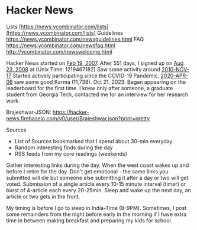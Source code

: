 # Hacker News

Lists [https://news.ycombinator.com/lists](https://news.ycombinator.com/lists)
Guidelines https://news.ycombinator.com/newsguidelines.html
FAQ https://news.ycombinator.com/newsfaq.html
http://ycombinator.com/newswelcome.html

Hacker News started on [Feb 19, 2007](https://news.ycombinator.com/front?day=2007-02-19).
After 551 days, I signed up on [Aug 23, 2008](https://news.ycombinator.com/front?day=2008-08-23) at (Unix Time: 1219467182)
Saw some activity around [2010-NOV-17](https://web.archive.org/web/20101117063322/https://news.ycombinator.com/user?id=Brajeshwar)
Started actively participating since the COVID-19 Pandemic, [2020-APR-06](https://web.archive.org/web/20200406075341/https://news.ycombinator.com/user?id=Brajeshwar) saw some good Karma (11,738).
Oct 21, 2023: Began appearing on the leaderboard for the first time. I knew only after someone, a graduate student from Georgia Tech, contacted me for an interview for her research work.

Brajeshwar-JSON: https://hacker-news.firebaseio.com/v0/user/Brajeshwar.json?print=pretty

Sources

- List of Sources bookmarked that I spend about 30-min everyday.
- Random interesting finds during the day
- RSS feeds from my core readings (weekends)

Gather interesting links during the day.
When the west coast wakes up and before I retire for the day.
Don't get emotional - the same links you submitted will die but someone else submitting it after a day or two will get voted.
Submission of a single article every 10-15 minute interval (timer) or burst of 4-article each every 20-25min. Sleep and wake up the next day, an article or two gets in the front.

My timing is before I go to sleep in India-Time (8-9PM). Sometimes, I post some remainders from the night before early in the morning if I have extra time in between making breakfast and preparing my kids for school.

[^HackerNews]: [Hacker News](https://en.wikipedia.org/wiki/Hacker_News) (HN) is a website focusing on computer science and entrepreneurship. It is run by Y Combinator. In general, content that can be submitted is defined as “anything that gratifies one’s intellectual curiosity.” The word hacker in “Hacker News” is used in its original meaning and refers to the hacker culture which consists of people who enjoy tinkering with technology.
